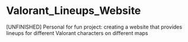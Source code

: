# Valorant_Lineups_Website
[UNFINISHED] Personal for fun project: creating a website that provides lineups for different Valorant characters on different maps
